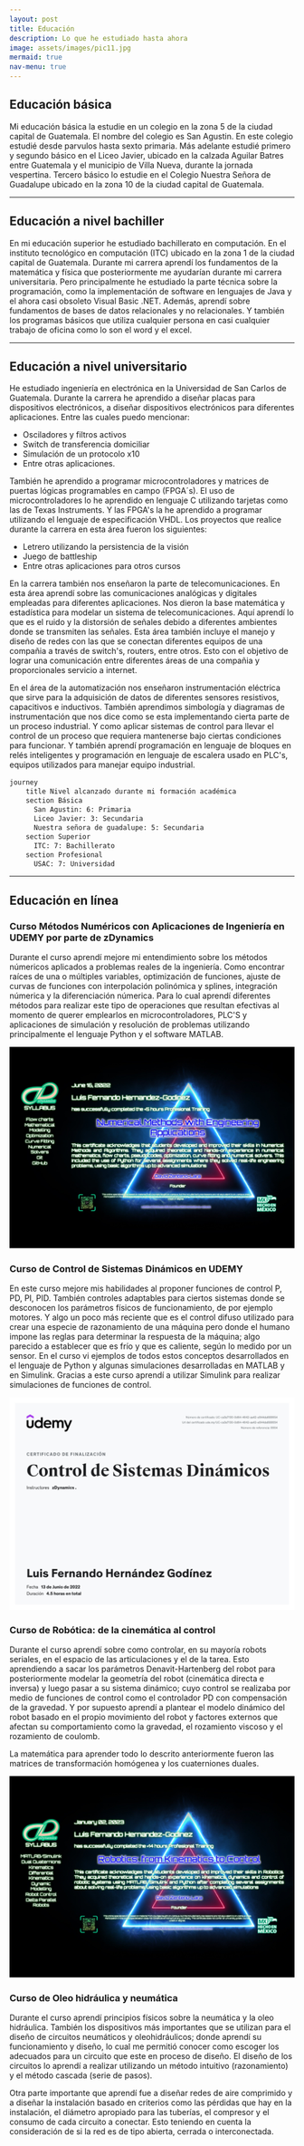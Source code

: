 ```yaml
---
layout: post
title: Educación
description: Lo que he estudiado hasta ahora
image: assets/images/pic11.jpg
mermaid: true
nav-menu: true
---
```


## Educación básica
Mi educación básica la estudie en un colegio en la zona 5 de la ciudad capital de Guatemala. El nombre del colegio es San Agustin. En este colegio estudié desde parvulos hasta sexto primaria. Más adelante estudié primero y segundo básico en el Liceo Javier, ubicado en la calzada Aguilar Batres entre Guatemala y el municipio de Villa Nueva, durante la jornada vespertina. Tercero básico lo estudie en el Colegio Nuestra Señora de Guadalupe ubicado en la zona 10 de la ciudad capital de Guatemala.   

---

## Educación a nivel bachiller
En mi educación superior he estudiado bachillerato en computación. En el instituto tecnológico en computación (ITC) ubicado en la zona 1 de la ciudad capital de Guatemala. Durante mi carrera aprendí los fundamentos de la matemática y física que posteriormente me ayudarían durante mi carrera universitaria. Pero principalmente he estudiado la parte técnica sobre la programación, como la implementación de software en lenguajes de Java y el ahora casi obsoleto Visual Basic .NET. Además, aprendí sobre fundamentos de bases de datos relacionales y no relacionales. Y también los programas básicos que utiliza cualquier persona en casi cualquier trabajo de oficina como lo son el word y el excel. 

---

## Educación a nivel universitario
He estudiado ingeniería en electrónica en la Universidad de San Carlos de Guatemala. Durante la carrera he aprendido a diseñar placas para dispositivos electrónicos, a diseñar dispositivos electrónicos para diferentes aplicaciones. Entre las cuales puedo mencionar: 

- Osciladores y filtros activos
- Switch de transferencia domiciliar
- Simulación de un protocolo x10
- Entre otras aplicaciones.

También he aprendido a programar microcontroladores y matrices de puertas lógicas programables en campo (FPGA´s). El uso de microcontroladores lo he aprendido en lenguaje C utilizando tarjetas como las de Texas Instruments. Y las FPGA's la he aprendido a programar utilizando el lenguaje de especificación VHDL. Los proyectos que realice durante la carrera en esta área fueron los siguientes:

- Letrero utilizando la persistencia de la visión
- Juego de battleship
- Entre otras aplicaciones para otros cursos
  
En la carrera también nos enseñaron la parte de telecomunicaciones. En esta área aprendí sobre las comunicaciones analógicas y digitales empleadas para diferentes aplicaciones. Nos dieron la base matemática y estadística para modelar un sistema de telecomunicaciones. Aquí aprendí lo que es el ruido y la distorsión de señales debido a diferentes ambientes donde se transmiten las señales. Esta área también incluye el manejo y diseño de redes con las que se conectan diferentes equipos de una compañia a través de switch's, routers, entre otros. Esto con el objetivo de lograr una comunicación entre diferentes áreas de una compañia y proporcionales servicio a internet. 

En el área de la automatización nos enseñaron instrumentación eléctrica que sirve para la adquisición de datos de diferentes sensores resistivos, capacitivos e inductivos. También aprendimos simbología y diagramas de instrumentación que nos dice como se esta implementando cierta parte de un proceso industrial. Y como aplicar sistemas de control para llevar el control de un proceso que requiera mantenerse bajo ciertas condiciones para funcionar. Y también aprendí programación en lenguaje de bloques en relés inteligentes y programación en lenguaje de escalera usado en PLC's, equipos utilizados para manejar equipo industrial.

```mermaid
journey
    title Nivel alcanzado durante mi formación académica
    section Básica
      San Agustin: 6: Primaria
      Liceo Javier: 3: Secundaria
      Nuestra señora de guadalupe: 5: Secundaria
    section Superior
      ITC: 7: Bachillerato
    section Profesional
      USAC: 7: Universidad
```
---

## Educación en línea
### Curso Métodos Numéricos con Aplicaciones de Ingeniería en UDEMY por parte de zDynamics
Durante el curso aprendí mejore mi entendimiento sobre los métodos númericos aplicados a problemas reales de la ingeniería. Como encontrar raíces de una o múltiples variables, optimización de funciones, ajuste de curvas de funciones con interpolación polinómica y splines, integración númerica y la diferenciación númerica. Para lo cual aprendí diferentes métodos para realizar este tipo de operaciones que resultan efectivas al momento de querer emplearlos en microcontroladores, PLC'S y aplicaciones de simulación y resolución de problemas utilizando principalmente el lenguaje Python y el software MATLAB.




[![Certificado de zDynamics - Métodos Númericos](/assets/images/zDynamics_certificado_MetodosNumericos.jpg "Shiprock, New Mexico by Beau Rogers")](https://www.zdynamics.org/about/#)

### Curso de Control de Sistemas Dinámicos en UDEMY
En este curso mejore mis habilidades al proponer funciones de control P, PD, PI, PID. También controles adaptables para ciertos sistemas donde se desconocen los parámetros físicos de funcionamiento, de por ejemplo motores. Y algo un poco más reciente que es el control difuso utilizado para crear una especie de razonamiento de una máquina pero donde el humano impone las reglas para determinar la respuesta de la máquina; algo parecido a establecer que es frío y que es caliente, según lo medido por un sensor. En el curso vi ejemplos de todos estos conceptos desarrollados en el lenguaje de Python y algunas simulaciones desarrolladas en MATLAB y en Simulink. Gracias a este curso aprendí a utilizar Simulink para realizar simulaciones de funciones de control.

[![Certificado de UDEMY - Control de sistemas dinámicos](/assets/images/UC-ca3a7130-0d64-4642-aa42-e844da688654.jpg "Shiprock, New Mexico by Beau Rogers")](https://www.udemy.com/certificate/UC-ca3a7130-0d64-4642-aa42-e844da688654/)

### Curso de Robótica: de la cinemática al control
Durante el curso aprendí sobre como controlar, en su mayoría robots seriales, en el espacio de las articulaciones y el de la tarea. Esto aprendiendo a sacar los parámetros Denavit-Hartenberg del robot para posteriormente modelar la geometría del robot (cinemática directa e inversa) y luego pasar a su sistema dinámico; cuyo control se realizaba por medio de funciones de control como el controlador PD con compensación de la gravedad. Y por supuesto aprendí a plantear el modelo dinámico del robot basado en el propio movimiento del robot y factores externos que afectan su comportamiento como la gravedad, el rozamiento viscoso y el rozamiento de coulomb. 

La matemática para aprender todo lo descrito anteriormente fueron las matrices de transformación homógenea y los cuaterniones duales. 

[![Certificado de zDynamics - Robótica: de la cinemática al control](/assets/images/zDynamics_certificado_Robotica.jpg "Shiprock, New Mexico by Beau Rogers")](https://www.zdynamics.org/about/#)


### Curso de  Oleo hidráulica y neumática
Durante el curso aprendí principios físicos sobre la neumática y la oleo hidráulica. También los dispositivos más importantes que se utilizan para el diseño de circuitos neumáticos y oleohidráulicos; donde aprendí su funcionamiento y diseño, lo cual me permitió conocer como escoger los adecuados para un circuito que este en proceso de diseño. El diseño de los circuitos lo aprendí a realizar utilizando un método intuitivo (razonamiento) y el método cascada (serie de pasos).

Otra parte importante que aprendí fue a diseñar redes de aire comprimido y a diseñar la instalación basado en criterios como las pérdidas que hay en la instalación, el diámetro apropiado para las tuberías, el compresor y el consumo de cada circuito a conectar. Esto teniendo en cuenta la consideración de si la red es de tipo abierta, cerrada o interconectada. 



